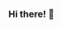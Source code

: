 ### Hi there! 👋

<!-- **Ale-xis/Ale-xis** is a ✨ _special_ ✨ repository because its `README.md` (this file) appears on your GitHub profile. 

- 🧠 Working on [Lymbeat](https://lymbeat.io), where we want to develop a whole new paradigm of brain-responsive applications
- ⚗️ Researching on [Deep Learning-based EEG analysis](https://drive.google.com/file/d/1K5gXXykUc5BsmHU2ICE4rd-anLHu0-G3/view) to objectively classify levels of consciousness
- ✨ Actively looking for researchers and students to join our [NeuroTechX London](https://neurotechx.com/chapter/1523/) Student Club
- 💬 Feel free to reach out [via LinkedIn](https://www.linkedin.com/in/alexispomares/)!
-->
